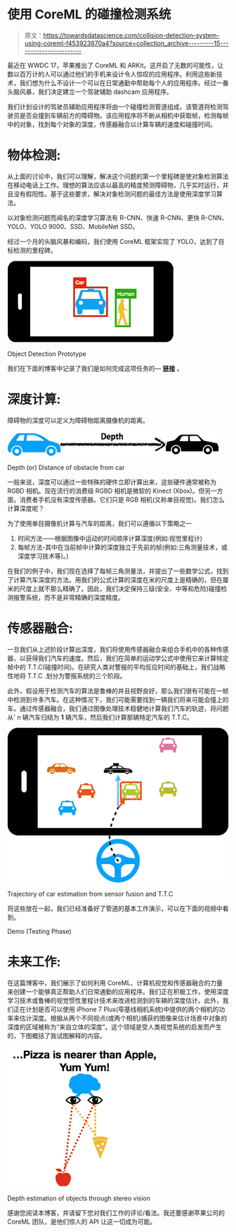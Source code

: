 # 使用 CoreML 的碰撞检测系统

> 原文：<https://towardsdatascience.com/collision-detection-system-using-coreml-f453923670a4?source=collection_archive---------15----------------------->

最近在 WWDC 17，苹果推出了 CoreML 和 ARKit。这开启了无数的可能性，让数以百万计的人可以通过他们的手机来设计令人惊叹的应用程序。利用这些新技术，我们想为什么不设计一个可以在日常通勤中帮助每个人的应用程序。经过一番头脑风暴，我们决定建立一个驾驶辅助 dashcam 应用程序。

我们计划设计的驾驶员辅助应用程序将由一个碰撞检测管道组成，该管道将检测驾驶员是否会撞到车辆前方的障碍物。该应用程序将不断从相机中获取帧，检测每帧中的对象，找到每个对象的深度，传感器融合以计算车辆的速度和碰撞时间。

# **物体检测:**

从上面的讨论中，我们可以理解，解决这个问题的第一个里程碑是使对象检测算法在移动电话上工作。理想的算法应该以最高的精度预测障碍物，几乎实时运行，并且没有假阳性。基于这些要求，解决对象检测问题的最佳方法是使用深度学习算法。

以对象检测问题而闻名的深度学习算法有 R-CNN、快速 R-CNN、更快 R-CNN、YOLO、YOLO 9000、SSD、MobileNet SSD。

经过一个月的头脑风暴和编码，我们使用 CoreML 框架实现了 YOLO，达到了目标检测的里程碑。

![](img/3405547ba5f89635d3bf86d16cc3a78b.png)

Object Detection Prototype

我们在下面的博客中记录了我们是如何完成这项任务的— [**链接**](https://sriraghu.com/2017/07/12/computer-vision-in-ios-object-detection/) 。

# 深度计算:

障碍物的深度可以定义为障碍物距离摄像机的距离。

![](img/75b650cea248675b24f2b14c3da38780.png)

Depth (or) Distance of obstacle from car

一般来说，深度可以通过一些特殊的硬件立即计算出来，这些硬件通常被称为 RGBD 相机。现在流行的消费级 RGBD 相机是微软的 Kinect (Xbox)。但另一方面，消费者手机没有深度传感器。它们只是 RGB 相机(又称单目视觉)。我们怎么计算深度呢？

为了使用单目摄像机计算与汽车的距离，我们可以遵循以下策略之一

1.  时间方法——根据图像中运动的时间顺序计算深度(例如:视觉里程计)
2.  每帧方法-其中在当前帧中计算的深度独立于先前的帧(例如:三角测量技术，或深度学习技术等)。)

在我们的例子中，我们现在选择了每帧三角测量法，并提出了一些数学公式，找到了计算汽车深度的方法。用我们的公式计算的深度在米的尺度上是精确的，但在厘米的尺度上就不那么精确了。因此，我们决定保持三级(安全、中等和危险)碰撞检测报警系统，而不是非常精确的深度精度。

# 传感器融合:

一旦我们从上述阶段计算出深度，我们将使用传感器融合来组合手机中的各种传感器，以获得我们汽车的速度。然后，我们在简单的运动学公式中使用它来计算特定帧中的 T.T.C(碰撞时间)。在研究人类对警报的平均反应时间的基础上，我们战略性地将 T.T.C .划分为警报系统的三个阶段。

此外，假设用于检测汽车的算法是鲁棒的并且视野良好，那么我们很有可能在一帧中检测到许多汽车。在这种情况下，我们可能需要找到一辆我们将来可能会撞上的车。通过传感器融合，我们通过图像处理技术稳健地计算我们汽车的轨迹，将问题从' *n* 辆汽车归结为 **1** 辆汽车，然后我们计算那辆特定汽车的 T.T.C。

![](img/ecf2faf220b7400574460fbbc8fe4120.png)

Trajectory of car estimation from sensor fusion and T.T.C

将这些放在一起，我们已经准备好了管道的基本工作演示，可以在下面的视频中看到。

Demo (Testing Phase)

# 未来工作:

在这篇博客中，我们展示了如何利用 CoreML、计算机视觉和传感器融合的力量来创建一个能够真正帮助人们日常通勤的应用程序。我们正在积极工作，使用深度学习技术或鲁棒的视觉惯性里程计技术来改进检测到的车辆的深度估计。此外，我们正在计划是否可以使用 iPhone 7 Plus(窄基线相机系统)中提供的两个相机的功率来估计深度。根据从两个不同视点(或两个相机)捕获的图像来估计场景中对象的深度的区域被称为“来自立体的深度”。这个领域是受人类视觉系统的启发而产生的，下图概括了我试图解释的内容。

![](img/5f81eda3dfa0a96b0c610285858a03ce.png)

Depth estimation of objects through stereo vision

感谢您阅读本博客，并请留下您对我们工作的评论/看法。我还要感谢苹果公司的 CoreML 团队，是他们惊人的 API 让这一切成为可能。